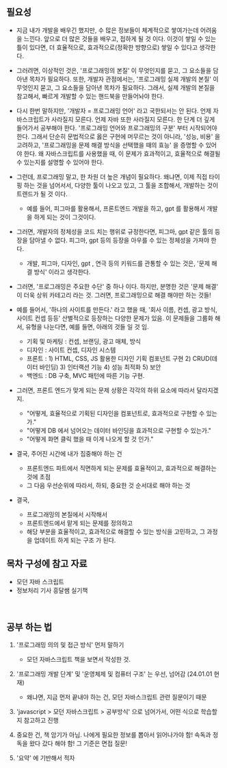 
## 필요성
- 지금 내가 개발을 배우긴 했지만, 수 많은 정보들이 체계적으로 쌓여가는데 어려움을 느낀다. 앞으로 더 많은 것들을 배우고, 접하게 될 것 이다. 이것이 쌓일 수 있는 틀이 있다면, 더 효율적으로, 효과적으로(정확한 방향으로) 쌓일 수 있다고 생각한다. 
- 그러려면, 이상적인 것은, '프로그래밍의 본질' 이 무엇인지를 묻고, 그 요소들을 담아낸 목차가 필요하다. 또한, 개발자 관점에서는, '프로그래밍 실제 개발의 본질' 이 무엇인지 묻고, 그 요소들을 담아낸 목차가 필요하다. 그래서, 실제 개발의 본질을 참고해서, 빠르게 개발할 수 있는 핸드북을 만들어놔야 한다. 
- 다시 한번 말하지만, '개발자 = 프로그래밍 언어' 라고 국한되서는 안 된다. 언제 자바스크립트가 사라질지 모른다. 언제 자바 또한 사라질지 모른다. 한 단계 더 깊게 들어가서 공부해야 한다. '프로그래밍 언어와 프로그래밍의 구분' 부터 시작되어야 한다. 그래서 단순히 문법적으로 옳은 구현에 머무르는 것이 아니라, '성능, 비용' 을 고려하고, '프로그래밍을 문제 해결 방식을 선택했을 때의 효능' 을 증명할 수 있어야 한다. 왜 자바스크립트를 사용했을 때, 이 문제가 효과적이고, 효율적으로 해결될 수 있는지를 설명할 수 있어야 한다. 

- 그런데, 프로그래밍 말고, 한 차원 더 높은 개념이 필요하다. 왜냐면, 이제 직접 타이핑 하는 것을 넘어서서, 다양한 툴이 나오고 있고, 그 툴을 조합해서, 개발하는 것이 트렌드가 될 것 이다. 
	- 예를 들어, 피그마를 활용해서, 프론트엔드 개발을 하고, gpt 를 활용해서 개발을 하게 되는 것이 그것이다. 

- 그러면, 개발자의 정체성을 코드 치는 행위로 규정한다면, 피그마, gpt 같은 툴의 등장을 담아낼 수 없다. 피그마, gpt 등의 등장을 아우를 수 있는 정체성을 가져야 한다. 
	- 개발, 피그마, 디자인, gpt , 연극 등의 키워드를 관통할 수 있는 것은, '문제 해결 방식' 이라고 생각한다. 

- 그러면, '프로그래밍은 주요한 수단' 중 하나 이다. 하지만, 분명한 것은 '문제 해결' 이 더욱 상위 카테고리 라는 것. 그러면, 프로그래밍으로 해결 해야만 하는 것들! 

- 예를 들어서, '하나의 사이트를 만든다.' 라고 했을 때, '회사 이름, 컨셉, 광고 방식, 사이트 컨셉 등등' 산별적으로 등장하는 다양한 문제가 있음. 이 문제들을 그룹화 해서, 유형을 나눈다면, 예를 들면, 아래의 것들 일 것 임. 
	- 기획 및 마케팅 : 컨셉, 브랜딩, 광고 매체, 방식 
	- 디자인 : 사이트 컨셉, 디자인 시스템 
	- 프론트 : 1) HTML, CSS, JS 활용한 디자인 기획 컴포넌트 구현 2) CRUD(데이터 바인딩) 3) 인터랙션 기능 4) 성능 최적화 5) 보안 
	- 백엔드 : DB 구축, MVC 패턴에 따른 기능 구현. 

- 그러면, 프론트 엔드가 맞게 되는 문제 상황은 각각의 하위 요소에 따라서 달라지겠지. 
	- "어떻게, 효율적으로 기획된 디자인을 컴포넌트로, 효과적으로 구현할 수 있는가." 
	- "어떻게 DB 에서 넘어오는 데이터 바인딩을 효과적으로 구현할 수 있는가."
	- "어떻게 화면 클릭 했을 때 이게 나오게 할 것 인가."


- 결국, 주어진 시간에 내가 집중해야 하는 건 
	- 프론트엔드 파트에서 직면하게 되는 문제를 효율적이고, 효과적으로 해결하는 것에 초점 
	- 그 다음 우선순위에 따라서, 하되, 중요한 것 순서대로 해야 하는 것 


- 결국, 
	- 프로그래밍의 본질에서 시작해서 
	- 프론트엔드에서 맡게 되는 문제를 정의하고 
	- 해당 부분을 효율적이고, 효과적으로 해결할 수 있는 방식을 고민하고, 그 과정을 업데이트 하게 되는 구조 가 된다. 



## 목차 구성에 참고 자료 
- 모던 자바 스크립트 
- 정보처리 기사 흥달쌤 실기책 


<br>

## 공부 하는 법 

1. '프로그래밍 의의 및 접근 방식' 먼저 말하기 
	- 모던 자바스크립트 책을 보면서 작성한 것. 

2. '프로그래밍 개발 단계' 및 '운영체제 및 컴퓨터 구조' 는 우선, 넘어감 (24.01.01 현재)
	- 왜냐면, 지금 먼저 끝내야 하는 건, 모던 자바스크립트 관련 질문이기 때문

3. 'javascript > 모던 자바스크립트 > 공부방식' 으로 넘어가서, 어떤 식으로 학습할지 참고하고 진행 

4. 중요한 건, 책 암기가 아님. 나에게 필요한 정보를 뽑아서 읽어나가야 함! 속독과 정독을 왔다 갔다 해야 함! 그 기준은 면접 질문! 

5. '요약' 에 기반해서 적자 

